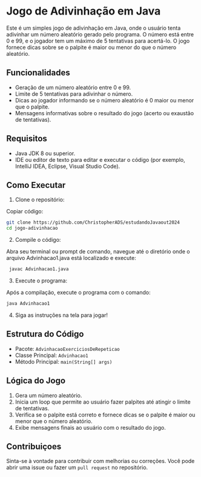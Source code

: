# Jogo de Adivinhação em Java

Este é um simples jogo de adivinhação em Java, onde o usuário tenta adivinhar um número aleatório gerado pelo programa.
O número está entre 0 e 99, e o jogador tem um máximo de 5 tentativas para acertá-lo. O jogo fornece dicas sobre se o
palpite é maior ou menor do que o número aleatório.

## Funcionalidades

- Geração de um número aleatório entre 0 e 99.
- Limite de 5 tentativas para adivinhar o número.
- Dicas ao jogador informando se o número aleatório é 0 maior ou menor que o palpite.
- Mensagens informativas sobre o resultado do jogo (acerto ou exaustão de tentativas).

## Requisitos

- Java JDK 8 ou superior.
- IDE ou editor de texto para editar e executar o código (por exemplo, IntelliJ IDEA, Eclipse, Visual Studio Code).

## Como Executar

1. Clone o repositório:

Copiar código:

 ```bash
git clone https://github.com/ChristopherADS/estudandoJavaout2024
cd jogo-adivinhacao
```

2. Compile o código:

Abra seu terminal ou prompt de comando, navegue até o diretório onde o arquivo Advinhacao1.java está localizado e
execute:

 ```bash
  javac Advinhacao1.java
```

3. Execute o programa:

Após a compilação, execute o programa com o comando:

```bash
java Advinhacao1
```

4. Siga as instruções na tela para jogar!

## Estrutura do Código

- Pacote: `AdvinhacaoExerciciosDeRepeticao`
- Classe Principal: `Advinhacao1`
- Método Principal: `main(String[] args)`

## Lógica do Jogo

1. Gera um número aleatório.
2. Inicia um loop que permite ao usuário fazer palpites até atingir o limite de tentativas.
3. Verifica se o palpite está correto e fornece dicas se o palpite é maior ou menor que o número aleatório.
4. Exibe mensagens finais ao usuário com o resultado do jogo.

## Contribuiçoes

Sinta-se à vontade para contribuir com melhorias ou correções. Você pode abrir uma issue ou fazer um `pull request` no
repositório.